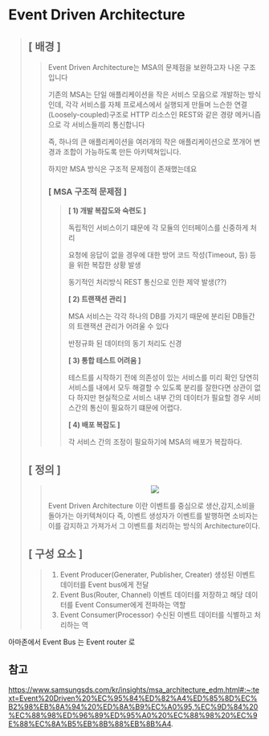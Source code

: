 # Event Driven Architecture
> ## [ 배경 ]
>> Event Driven Architecture는 MSA의 문제점을 보완하고자 나온 구조입니다
>> 
>> 기존의 MSA는 단일 애플리케이션을 작은 서비스 모음으로 개발하는 방식인데, 각각 서비스를 자체 프로세스에서 실행되게 만들며 느슨한 연결(Loosely-coupled)구조로 HTTP 리소스인 REST와 같은 경량 메커니즘으로 각 서비스들끼리 통신합니다
>> 
>> 즉, 하나의 큰 애플리케이션을 여러개의 작은 애플리케이션으로 쪼개어 변경과 조합이 가능하도록 만든 아키텍쳐입니다.
>> 
>> 하지만 MSA 방식은 구조적 문제점이 존재했는데요
>> 
>> ### [ MSA 구조적 문제점 ]
>>> <strong>[ 1) 개발 복잡도와 숙련도 ]</strong>
>>> 
>>>   독립적인 서비스이기 떄문에 각 모듈의 인터페이스를 신중하게 처리
>>>   
>>>   요청에 응답이 없을 경우에 대한 방어 코드 작성(Timeout, 등) 등을 위한 복잡한 상황 발생
>>>   
>>>   동기적인 처리방식 REST 통신으로 인한 제약 발생(??)
>>>   
>>> <strong>[ 2) 트랜잭션 관리 ]</strong>
>>> 
>>>   MSA 서비스는 각각 하나의 DB를 가지기 때문에 분리된 DB들간의 트랜잭션 관리가 어려울 수 있다
>>>   
>>>   반정규화 된 데이터의 동기 처리도 신경
>>>   
>>> <strong>[ 3) 통합 테스트 어려움 ]</strong>
>>> 
>>>   테스트를 시작하기 전에 의존성이 있는 서비스를 미리 확인
>>>   당연히 서비스를 내에서 모두 해결할 수 있도록 분리를 잘한다면 상관이 없다
>>>   하지만 현실적으로 서비스 내부 간의 데이터가 필요할 경우 서비스간의 통신이 필요하기 떄문에 어렵다.
>>>   
>>> <strong>[ 4) 배포 복잡도 ]</strong>
>>> 
>>>   각 서비스 간의 조정이 필요하기에 MSA의 배포가 복잡하다.
>>> 
>>>   
>>> 
> ## [ 정의 ]
>>
>> <p align="center">
>>          <img src = "https://user-images.githubusercontent.com/38696775/205497363-e33c5a90-fd78-4b19-90fd-a743ad6454b1.png"/>
>> </p>
>>                                                                                                                                           
>> Event Driven Architecture 이란 이벤트를 중심으로 생산,감지,소비을 돌아가는 아키텍쳐이다
>> 즉, 이벤트 생성자가 이벤트를 발행하면 소비자는 이를 감지하고 가져가서 그 이벤트를 처리하는 방식의 Architecture이다.
>> 
>>
> ## [ 구성 요소 ]
>> 1. Event Producer(Generater, Publisher, Creater)
>>  생성된 이벤트 데이터를 Event bus에게 전달
>> 2. Event Bus(Router, Channel)
>>  이벤트 데이터를 저장하고 해당 데이터를 Event Consumer에게 전파하는 역할
>> 3. Event Consumer(Processor)
>>  수신된 이벤트 데이터를 식별하고 처리하는 역
>> 
아마존에서 Event Bus 는 Event router 로


## 참고
https://www.samsungsds.com/kr/insights/msa_architecture_edm.html#:~:text=Event%20Driven%20%EC%95%84%ED%82%A4%ED%85%8D%EC%B2%98%EB%8A%94%20%ED%8A%B9%EC%A0%95,%EC%9D%84%20%EC%88%98%ED%96%89%ED%95%A0%20%EC%88%98%20%EC%9E%88%EC%8A%B5%EB%8B%88%EB%8B%A4.
